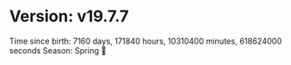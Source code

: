 # Version: v19.7.7
Time since birth: 7160 days, 171840 hours, 10310400 minutes, 618624000 seconds
Season: Spring 🌸
